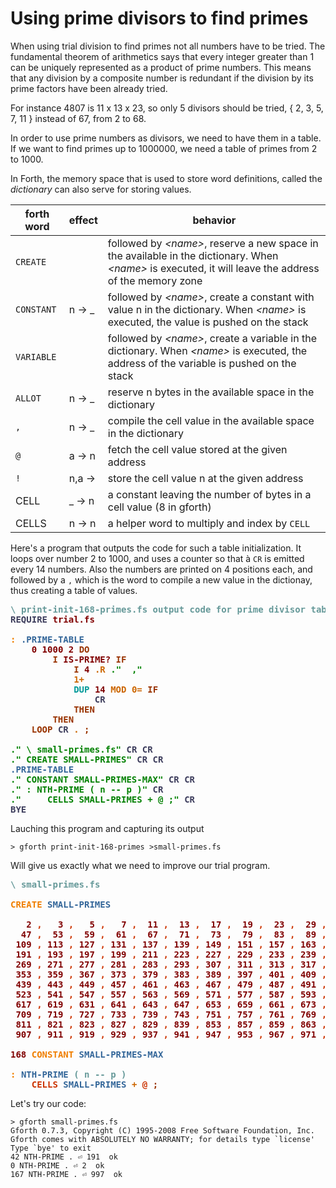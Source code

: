 # Using prime divisors to find primes

When using trial division to find primes not all numbers have to be tried. The fundamental theorem of arithmetics says that every integer greater than 1 can be uniquely represented as a product of prime numbers. This means that any division by a composite number is redundant if the division by its prime factors have been already tried.

For instance 4807 is 11 x 13 x 23, so only 5 divisors should be tried, { 2, 3, 5, 7, 11 } instead of 67, from 2 to 68.

In order to use prime numbers as divisors, we need to have them in a table. If we want to find primes up to 1000000, we need a table of primes from 2 to 1000. 

In Forth, the memory space that is used to store word definitions, called the _dictionary_ can also serve for storing values.

| forth word | effect | behavior |
| ---------- | ------ | -------- |
| `CREATE` |  | followed by _\<name\>_, reserve a new space in the available in the dictionary. When _\<name\>_ is executed, it will leave the address of the memory zone |
| `CONSTANT` | n → _ | followed by _\<name\>_, create a constant with value n in the dictionary. When _\<name\>_ is executed, the value is pushed on the stack |
| `VARIABLE` | | followed by _\<name\>_, create a variable in the dictionary. When _\<name\>_ is executed, the address of the variable is pushed on the stack |
| `ALLOT` | n → _ | reserve n bytes in the available space in the dictionary |
| `,` | n → _ | compile the cell value in the available space in the dictionary |
| `@` | a → n | fetch the cell value stored at the given address |
| `!` | n,a → | store the cell value n at the given address |
| CELL | _ → n | a constant leaving the number of bytes in a cell value (8 in gforth) |
| CELLS | n → n | a helper word to multiply and index by `CELL` |

Here's a program that outputs the code for such a table initialization. It loops over number 2 to 1000, and uses a counter so that à `CR` is emitted every 14 numbers. Also the numbers are printed on 4 positions each, and followed by a `,` which is the word to compile a new value in the dictionay, thus creating a table of values.

<pre><span style="color:#669999; font-weight:bold;">\</span> <span style="color:#669999; font-weight:bold;">print-init-168-primes.fs output code for prime divisor table init
</span><span style="color:#3D3D5C; font-weight:bold;">REQUIRE</span> <span style="color:#800000; font-weight:bold;">trial.fs</span>

<span style="color:#F07F00; font-weight:bold;">:</span> <span style="color:#336699; font-weight:bold;">.PRIME-TABLE</span>
    <span style="color:#800000; font-weight:bold;">0</span> <span style="color:#800000; font-weight:bold;">1000</span> <span style="color:#800000; font-weight:bold;">2</span> <span style="color:#993300; font-weight:bold;">DO</span>
        <span style="color:#993300; font-weight:bold;">I</span> <span style="color:#800000; font-weight:bold;">IS-PRIME?</span> <span style="color:#993300; font-weight:bold;">IF</span>
            <span style="color:#993300; font-weight:bold;">I</span> <span style="color:#800000; font-weight:bold;">4</span> <span style="color:#CC6600; font-weight:bold;">.R</span> <span style="color:#008000; font-weight:bold;">."</span> <span style="color:#008000; font-weight:bold;"> ,"</span>
            <span style="color:#CC6600; font-weight:bold;">1+</span>
            <span style="color:#009999; font-weight:bold;">DUP</span> <span style="color:#800000; font-weight:bold;">14</span> <span style="color:#CC6600; font-weight:bold;">MOD</span> <span style="color:#CC6600; font-weight:bold;">0=</span> <span style="color:#993300; font-weight:bold;">IF</span>
                <span style="color:#3D3D5C; font-weight:bold;">CR</span>
            <span style="color:#993300; font-weight:bold;">THEN</span>
        <span style="color:#993300; font-weight:bold;">THEN</span>
    <span style="color:#993300; font-weight:bold;">LOOP</span> <span style="color:#3D3D5C; font-weight:bold;">CR</span> <span style="color:#CC6600; font-weight:bold;">.</span> <span style="color:#993300; font-weight:bold;">;</span>

<span style="color:#008000; font-weight:bold;">."</span> <span style="color:#008000; font-weight:bold;">\ small-primes.fs"</span> <span style="color:#3D3D5C; font-weight:bold;">CR</span> <span style="color:#3D3D5C; font-weight:bold;">CR</span> 
<span style="color:#008000; font-weight:bold;">."</span> <span style="color:#008000; font-weight:bold;">CREATE SMALL-PRIMES"</span> <span style="color:#3D3D5C; font-weight:bold;">CR</span> <span style="color:#3D3D5C; font-weight:bold;">CR</span>
<span style="color:#336699; font-weight:bold;">.PRIME-TABLE</span>
<span style="color:#008000; font-weight:bold;">."</span> <span style="color:#008000; font-weight:bold;">CONSTANT SMALL-PRIMES-MAX"</span> <span style="color:#3D3D5C; font-weight:bold;">CR</span> <span style="color:#3D3D5C; font-weight:bold;">CR</span>
<span style="color:#008000; font-weight:bold;">."</span> <span style="color:#008000; font-weight:bold;">: NTH-PRIME ( n -- p )"</span> <span style="color:#3D3D5C; font-weight:bold;">CR</span>
<span style="color:#008000; font-weight:bold;">."</span> <span style="color:#008000; font-weight:bold;">    CELLS SMALL-PRIMES + @ ;"</span> <span style="color:#3D3D5C; font-weight:bold;">CR</span>
<span style="color:#3D3D5C; font-weight:bold;">BYE</span>
</pre>
Lauching this program and capturing its output
```
> gforth print-init-168-primes >small-primes.fs
```
Will give us exactly what we need to improve our trial program.

<pre><span style="color:#669999; font-weight:bold;">\</span> <span style="color:#669999; font-weight:bold;">small-primes.fs
</span>
<span style="color:#F07F00; font-weight:bold;">CREATE</span> <span style="color:#336699; font-weight:bold;">SMALL-PRIMES</span>

   <span style="color:#800000; font-weight:bold;">2</span> <span style="color:#CC3300; font-weight:bold;">,</span>   <span style="color:#800000; font-weight:bold;">3</span> <span style="color:#CC3300; font-weight:bold;">,</span>   <span style="color:#800000; font-weight:bold;">5</span> <span style="color:#CC3300; font-weight:bold;">,</span>   <span style="color:#800000; font-weight:bold;">7</span> <span style="color:#CC3300; font-weight:bold;">,</span>  <span style="color:#800000; font-weight:bold;">11</span> <span style="color:#CC3300; font-weight:bold;">,</span>  <span style="color:#800000; font-weight:bold;">13</span> <span style="color:#CC3300; font-weight:bold;">,</span>  <span style="color:#800000; font-weight:bold;">17</span> <span style="color:#CC3300; font-weight:bold;">,</span>  <span style="color:#800000; font-weight:bold;">19</span> <span style="color:#CC3300; font-weight:bold;">,</span>  <span style="color:#800000; font-weight:bold;">23</span> <span style="color:#CC3300; font-weight:bold;">,</span>  <span style="color:#800000; font-weight:bold;">29</span> <span style="color:#CC3300; font-weight:bold;">,</span>  <span style="color:#800000; font-weight:bold;">31</span> <span style="color:#CC3300; font-weight:bold;">,</span>  <span style="color:#800000; font-weight:bold;">37</span> <span style="color:#CC3300; font-weight:bold;">,</span>  <span style="color:#800000; font-weight:bold;">41</span> <span style="color:#CC3300; font-weight:bold;">,</span>  <span style="color:#800000; font-weight:bold;">43</span> <span style="color:#CC3300; font-weight:bold;">,</span>
  <span style="color:#800000; font-weight:bold;">47</span> <span style="color:#CC3300; font-weight:bold;">,</span>  <span style="color:#800000; font-weight:bold;">53</span> <span style="color:#CC3300; font-weight:bold;">,</span>  <span style="color:#800000; font-weight:bold;">59</span> <span style="color:#CC3300; font-weight:bold;">,</span>  <span style="color:#800000; font-weight:bold;">61</span> <span style="color:#CC3300; font-weight:bold;">,</span>  <span style="color:#800000; font-weight:bold;">67</span> <span style="color:#CC3300; font-weight:bold;">,</span>  <span style="color:#800000; font-weight:bold;">71</span> <span style="color:#CC3300; font-weight:bold;">,</span>  <span style="color:#800000; font-weight:bold;">73</span> <span style="color:#CC3300; font-weight:bold;">,</span>  <span style="color:#800000; font-weight:bold;">79</span> <span style="color:#CC3300; font-weight:bold;">,</span>  <span style="color:#800000; font-weight:bold;">83</span> <span style="color:#CC3300; font-weight:bold;">,</span>  <span style="color:#800000; font-weight:bold;">89</span> <span style="color:#CC3300; font-weight:bold;">,</span>  <span style="color:#800000; font-weight:bold;">97</span> <span style="color:#CC3300; font-weight:bold;">,</span> <span style="color:#800000; font-weight:bold;">101</span> <span style="color:#CC3300; font-weight:bold;">,</span> <span style="color:#800000; font-weight:bold;">103</span> <span style="color:#CC3300; font-weight:bold;">,</span> <span style="color:#800000; font-weight:bold;">107</span> <span style="color:#CC3300; font-weight:bold;">,</span>
 <span style="color:#800000; font-weight:bold;">109</span> <span style="color:#CC3300; font-weight:bold;">,</span> <span style="color:#800000; font-weight:bold;">113</span> <span style="color:#CC3300; font-weight:bold;">,</span> <span style="color:#800000; font-weight:bold;">127</span> <span style="color:#CC3300; font-weight:bold;">,</span> <span style="color:#800000; font-weight:bold;">131</span> <span style="color:#CC3300; font-weight:bold;">,</span> <span style="color:#800000; font-weight:bold;">137</span> <span style="color:#CC3300; font-weight:bold;">,</span> <span style="color:#800000; font-weight:bold;">139</span> <span style="color:#CC3300; font-weight:bold;">,</span> <span style="color:#800000; font-weight:bold;">149</span> <span style="color:#CC3300; font-weight:bold;">,</span> <span style="color:#800000; font-weight:bold;">151</span> <span style="color:#CC3300; font-weight:bold;">,</span> <span style="color:#800000; font-weight:bold;">157</span> <span style="color:#CC3300; font-weight:bold;">,</span> <span style="color:#800000; font-weight:bold;">163</span> <span style="color:#CC3300; font-weight:bold;">,</span> <span style="color:#800000; font-weight:bold;">167</span> <span style="color:#CC3300; font-weight:bold;">,</span> <span style="color:#800000; font-weight:bold;">173</span> <span style="color:#CC3300; font-weight:bold;">,</span> <span style="color:#800000; font-weight:bold;">179</span> <span style="color:#CC3300; font-weight:bold;">,</span> <span style="color:#800000; font-weight:bold;">181</span> <span style="color:#CC3300; font-weight:bold;">,</span>
 <span style="color:#800000; font-weight:bold;">191</span> <span style="color:#CC3300; font-weight:bold;">,</span> <span style="color:#800000; font-weight:bold;">193</span> <span style="color:#CC3300; font-weight:bold;">,</span> <span style="color:#800000; font-weight:bold;">197</span> <span style="color:#CC3300; font-weight:bold;">,</span> <span style="color:#800000; font-weight:bold;">199</span> <span style="color:#CC3300; font-weight:bold;">,</span> <span style="color:#800000; font-weight:bold;">211</span> <span style="color:#CC3300; font-weight:bold;">,</span> <span style="color:#800000; font-weight:bold;">223</span> <span style="color:#CC3300; font-weight:bold;">,</span> <span style="color:#800000; font-weight:bold;">227</span> <span style="color:#CC3300; font-weight:bold;">,</span> <span style="color:#800000; font-weight:bold;">229</span> <span style="color:#CC3300; font-weight:bold;">,</span> <span style="color:#800000; font-weight:bold;">233</span> <span style="color:#CC3300; font-weight:bold;">,</span> <span style="color:#800000; font-weight:bold;">239</span> <span style="color:#CC3300; font-weight:bold;">,</span> <span style="color:#800000; font-weight:bold;">241</span> <span style="color:#CC3300; font-weight:bold;">,</span> <span style="color:#800000; font-weight:bold;">251</span> <span style="color:#CC3300; font-weight:bold;">,</span> <span style="color:#800000; font-weight:bold;">257</span> <span style="color:#CC3300; font-weight:bold;">,</span> <span style="color:#800000; font-weight:bold;">263</span> <span style="color:#CC3300; font-weight:bold;">,</span>
 <span style="color:#800000; font-weight:bold;">269</span> <span style="color:#CC3300; font-weight:bold;">,</span> <span style="color:#800000; font-weight:bold;">271</span> <span style="color:#CC3300; font-weight:bold;">,</span> <span style="color:#800000; font-weight:bold;">277</span> <span style="color:#CC3300; font-weight:bold;">,</span> <span style="color:#800000; font-weight:bold;">281</span> <span style="color:#CC3300; font-weight:bold;">,</span> <span style="color:#800000; font-weight:bold;">283</span> <span style="color:#CC3300; font-weight:bold;">,</span> <span style="color:#800000; font-weight:bold;">293</span> <span style="color:#CC3300; font-weight:bold;">,</span> <span style="color:#800000; font-weight:bold;">307</span> <span style="color:#CC3300; font-weight:bold;">,</span> <span style="color:#800000; font-weight:bold;">311</span> <span style="color:#CC3300; font-weight:bold;">,</span> <span style="color:#800000; font-weight:bold;">313</span> <span style="color:#CC3300; font-weight:bold;">,</span> <span style="color:#800000; font-weight:bold;">317</span> <span style="color:#CC3300; font-weight:bold;">,</span> <span style="color:#800000; font-weight:bold;">331</span> <span style="color:#CC3300; font-weight:bold;">,</span> <span style="color:#800000; font-weight:bold;">337</span> <span style="color:#CC3300; font-weight:bold;">,</span> <span style="color:#800000; font-weight:bold;">347</span> <span style="color:#CC3300; font-weight:bold;">,</span> <span style="color:#800000; font-weight:bold;">349</span> <span style="color:#CC3300; font-weight:bold;">,</span>
 <span style="color:#800000; font-weight:bold;">353</span> <span style="color:#CC3300; font-weight:bold;">,</span> <span style="color:#800000; font-weight:bold;">359</span> <span style="color:#CC3300; font-weight:bold;">,</span> <span style="color:#800000; font-weight:bold;">367</span> <span style="color:#CC3300; font-weight:bold;">,</span> <span style="color:#800000; font-weight:bold;">373</span> <span style="color:#CC3300; font-weight:bold;">,</span> <span style="color:#800000; font-weight:bold;">379</span> <span style="color:#CC3300; font-weight:bold;">,</span> <span style="color:#800000; font-weight:bold;">383</span> <span style="color:#CC3300; font-weight:bold;">,</span> <span style="color:#800000; font-weight:bold;">389</span> <span style="color:#CC3300; font-weight:bold;">,</span> <span style="color:#800000; font-weight:bold;">397</span> <span style="color:#CC3300; font-weight:bold;">,</span> <span style="color:#800000; font-weight:bold;">401</span> <span style="color:#CC3300; font-weight:bold;">,</span> <span style="color:#800000; font-weight:bold;">409</span> <span style="color:#CC3300; font-weight:bold;">,</span> <span style="color:#800000; font-weight:bold;">419</span> <span style="color:#CC3300; font-weight:bold;">,</span> <span style="color:#800000; font-weight:bold;">421</span> <span style="color:#CC3300; font-weight:bold;">,</span> <span style="color:#800000; font-weight:bold;">431</span> <span style="color:#CC3300; font-weight:bold;">,</span> <span style="color:#800000; font-weight:bold;">433</span> <span style="color:#CC3300; font-weight:bold;">,</span>
 <span style="color:#800000; font-weight:bold;">439</span> <span style="color:#CC3300; font-weight:bold;">,</span> <span style="color:#800000; font-weight:bold;">443</span> <span style="color:#CC3300; font-weight:bold;">,</span> <span style="color:#800000; font-weight:bold;">449</span> <span style="color:#CC3300; font-weight:bold;">,</span> <span style="color:#800000; font-weight:bold;">457</span> <span style="color:#CC3300; font-weight:bold;">,</span> <span style="color:#800000; font-weight:bold;">461</span> <span style="color:#CC3300; font-weight:bold;">,</span> <span style="color:#800000; font-weight:bold;">463</span> <span style="color:#CC3300; font-weight:bold;">,</span> <span style="color:#800000; font-weight:bold;">467</span> <span style="color:#CC3300; font-weight:bold;">,</span> <span style="color:#800000; font-weight:bold;">479</span> <span style="color:#CC3300; font-weight:bold;">,</span> <span style="color:#800000; font-weight:bold;">487</span> <span style="color:#CC3300; font-weight:bold;">,</span> <span style="color:#800000; font-weight:bold;">491</span> <span style="color:#CC3300; font-weight:bold;">,</span> <span style="color:#800000; font-weight:bold;">499</span> <span style="color:#CC3300; font-weight:bold;">,</span> <span style="color:#800000; font-weight:bold;">503</span> <span style="color:#CC3300; font-weight:bold;">,</span> <span style="color:#800000; font-weight:bold;">509</span> <span style="color:#CC3300; font-weight:bold;">,</span> <span style="color:#800000; font-weight:bold;">521</span> <span style="color:#CC3300; font-weight:bold;">,</span>
 <span style="color:#800000; font-weight:bold;">523</span> <span style="color:#CC3300; font-weight:bold;">,</span> <span style="color:#800000; font-weight:bold;">541</span> <span style="color:#CC3300; font-weight:bold;">,</span> <span style="color:#800000; font-weight:bold;">547</span> <span style="color:#CC3300; font-weight:bold;">,</span> <span style="color:#800000; font-weight:bold;">557</span> <span style="color:#CC3300; font-weight:bold;">,</span> <span style="color:#800000; font-weight:bold;">563</span> <span style="color:#CC3300; font-weight:bold;">,</span> <span style="color:#800000; font-weight:bold;">569</span> <span style="color:#CC3300; font-weight:bold;">,</span> <span style="color:#800000; font-weight:bold;">571</span> <span style="color:#CC3300; font-weight:bold;">,</span> <span style="color:#800000; font-weight:bold;">577</span> <span style="color:#CC3300; font-weight:bold;">,</span> <span style="color:#800000; font-weight:bold;">587</span> <span style="color:#CC3300; font-weight:bold;">,</span> <span style="color:#800000; font-weight:bold;">593</span> <span style="color:#CC3300; font-weight:bold;">,</span> <span style="color:#800000; font-weight:bold;">599</span> <span style="color:#CC3300; font-weight:bold;">,</span> <span style="color:#800000; font-weight:bold;">601</span> <span style="color:#CC3300; font-weight:bold;">,</span> <span style="color:#800000; font-weight:bold;">607</span> <span style="color:#CC3300; font-weight:bold;">,</span> <span style="color:#800000; font-weight:bold;">613</span> <span style="color:#CC3300; font-weight:bold;">,</span>
 <span style="color:#800000; font-weight:bold;">617</span> <span style="color:#CC3300; font-weight:bold;">,</span> <span style="color:#800000; font-weight:bold;">619</span> <span style="color:#CC3300; font-weight:bold;">,</span> <span style="color:#800000; font-weight:bold;">631</span> <span style="color:#CC3300; font-weight:bold;">,</span> <span style="color:#800000; font-weight:bold;">641</span> <span style="color:#CC3300; font-weight:bold;">,</span> <span style="color:#800000; font-weight:bold;">643</span> <span style="color:#CC3300; font-weight:bold;">,</span> <span style="color:#800000; font-weight:bold;">647</span> <span style="color:#CC3300; font-weight:bold;">,</span> <span style="color:#800000; font-weight:bold;">653</span> <span style="color:#CC3300; font-weight:bold;">,</span> <span style="color:#800000; font-weight:bold;">659</span> <span style="color:#CC3300; font-weight:bold;">,</span> <span style="color:#800000; font-weight:bold;">661</span> <span style="color:#CC3300; font-weight:bold;">,</span> <span style="color:#800000; font-weight:bold;">673</span> <span style="color:#CC3300; font-weight:bold;">,</span> <span style="color:#800000; font-weight:bold;">677</span> <span style="color:#CC3300; font-weight:bold;">,</span> <span style="color:#800000; font-weight:bold;">683</span> <span style="color:#CC3300; font-weight:bold;">,</span> <span style="color:#800000; font-weight:bold;">691</span> <span style="color:#CC3300; font-weight:bold;">,</span> <span style="color:#800000; font-weight:bold;">701</span> <span style="color:#CC3300; font-weight:bold;">,</span>
 <span style="color:#800000; font-weight:bold;">709</span> <span style="color:#CC3300; font-weight:bold;">,</span> <span style="color:#800000; font-weight:bold;">719</span> <span style="color:#CC3300; font-weight:bold;">,</span> <span style="color:#800000; font-weight:bold;">727</span> <span style="color:#CC3300; font-weight:bold;">,</span> <span style="color:#800000; font-weight:bold;">733</span> <span style="color:#CC3300; font-weight:bold;">,</span> <span style="color:#800000; font-weight:bold;">739</span> <span style="color:#CC3300; font-weight:bold;">,</span> <span style="color:#800000; font-weight:bold;">743</span> <span style="color:#CC3300; font-weight:bold;">,</span> <span style="color:#800000; font-weight:bold;">751</span> <span style="color:#CC3300; font-weight:bold;">,</span> <span style="color:#800000; font-weight:bold;">757</span> <span style="color:#CC3300; font-weight:bold;">,</span> <span style="color:#800000; font-weight:bold;">761</span> <span style="color:#CC3300; font-weight:bold;">,</span> <span style="color:#800000; font-weight:bold;">769</span> <span style="color:#CC3300; font-weight:bold;">,</span> <span style="color:#800000; font-weight:bold;">773</span> <span style="color:#CC3300; font-weight:bold;">,</span> <span style="color:#800000; font-weight:bold;">787</span> <span style="color:#CC3300; font-weight:bold;">,</span> <span style="color:#800000; font-weight:bold;">797</span> <span style="color:#CC3300; font-weight:bold;">,</span> <span style="color:#800000; font-weight:bold;">809</span> <span style="color:#CC3300; font-weight:bold;">,</span>
 <span style="color:#800000; font-weight:bold;">811</span> <span style="color:#CC3300; font-weight:bold;">,</span> <span style="color:#800000; font-weight:bold;">821</span> <span style="color:#CC3300; font-weight:bold;">,</span> <span style="color:#800000; font-weight:bold;">823</span> <span style="color:#CC3300; font-weight:bold;">,</span> <span style="color:#800000; font-weight:bold;">827</span> <span style="color:#CC3300; font-weight:bold;">,</span> <span style="color:#800000; font-weight:bold;">829</span> <span style="color:#CC3300; font-weight:bold;">,</span> <span style="color:#800000; font-weight:bold;">839</span> <span style="color:#CC3300; font-weight:bold;">,</span> <span style="color:#800000; font-weight:bold;">853</span> <span style="color:#CC3300; font-weight:bold;">,</span> <span style="color:#800000; font-weight:bold;">857</span> <span style="color:#CC3300; font-weight:bold;">,</span> <span style="color:#800000; font-weight:bold;">859</span> <span style="color:#CC3300; font-weight:bold;">,</span> <span style="color:#800000; font-weight:bold;">863</span> <span style="color:#CC3300; font-weight:bold;">,</span> <span style="color:#800000; font-weight:bold;">877</span> <span style="color:#CC3300; font-weight:bold;">,</span> <span style="color:#800000; font-weight:bold;">881</span> <span style="color:#CC3300; font-weight:bold;">,</span> <span style="color:#800000; font-weight:bold;">883</span> <span style="color:#CC3300; font-weight:bold;">,</span> <span style="color:#800000; font-weight:bold;">887</span> <span style="color:#CC3300; font-weight:bold;">,</span>
 <span style="color:#800000; font-weight:bold;">907</span> <span style="color:#CC3300; font-weight:bold;">,</span> <span style="color:#800000; font-weight:bold;">911</span> <span style="color:#CC3300; font-weight:bold;">,</span> <span style="color:#800000; font-weight:bold;">919</span> <span style="color:#CC3300; font-weight:bold;">,</span> <span style="color:#800000; font-weight:bold;">929</span> <span style="color:#CC3300; font-weight:bold;">,</span> <span style="color:#800000; font-weight:bold;">937</span> <span style="color:#CC3300; font-weight:bold;">,</span> <span style="color:#800000; font-weight:bold;">941</span> <span style="color:#CC3300; font-weight:bold;">,</span> <span style="color:#800000; font-weight:bold;">947</span> <span style="color:#CC3300; font-weight:bold;">,</span> <span style="color:#800000; font-weight:bold;">953</span> <span style="color:#CC3300; font-weight:bold;">,</span> <span style="color:#800000; font-weight:bold;">967</span> <span style="color:#CC3300; font-weight:bold;">,</span> <span style="color:#800000; font-weight:bold;">971</span> <span style="color:#CC3300; font-weight:bold;">,</span> <span style="color:#800000; font-weight:bold;">977</span> <span style="color:#CC3300; font-weight:bold;">,</span> <span style="color:#800000; font-weight:bold;">983</span> <span style="color:#CC3300; font-weight:bold;">,</span> <span style="color:#800000; font-weight:bold;">991</span> <span style="color:#CC3300; font-weight:bold;">,</span> <span style="color:#800000; font-weight:bold;">997</span> <span style="color:#CC3300; font-weight:bold;">,</span>

<span style="color:#800000; font-weight:bold;">168</span> <span style="color:#F07F00; font-weight:bold;">CONSTANT</span> <span style="color:#336699; font-weight:bold;">SMALL-PRIMES-MAX</span>

<span style="color:#F07F00; font-weight:bold;">:</span> <span style="color:#336699; font-weight:bold;">NTH-PRIME</span> <span style="color:#669999; font-weight:bold;">(</span> <span style="color:#669999; font-weight:bold;">n -- p )</span>
    <span style="color:#CC3300; font-weight:bold;">CELLS</span> <span style="color:#336699; font-weight:bold;">SMALL-PRIMES</span> <span style="color:#CC6600; font-weight:bold;">+</span> <span style="color:#CC3300; font-weight:bold;">@</span> <span style="color:#993300; font-weight:bold;">;</span>
</pre>

Let's try our code:
```
> gforth small-primes.fs
Gforth 0.7.3, Copyright (C) 1995-2008 Free Software Foundation, Inc.
Gforth comes with ABSOLUTELY NO WARRANTY; for details type `license'
Type `bye' to exit
42 NTH-PRIME . ⏎ 191  ok
0 NTH-PRIME . ⏎ 2  ok
167 NTH-PRIME . ⏎ 997  ok
```
